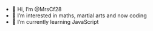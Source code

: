 - 👋 Hi, I’m @MrsCf28
- 👀 I’m interested in maths, martial arts and now coding
- 🌱 I’m currently learning JavaScript

<!---
MrsCf28/MrsCf28 is a ✨ special ✨ repository because its `README.md` (this file) appears on your GitHub profile.
You can click the Preview link to take a look at your changes.
--->
